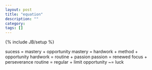 ```yaml
---
layout: post
title: "equation"
description: ""
category: 
tags: []
---
```

{% include JB/setup %}

sucess = mastery + opportunity
mastery = hardwork + method + opportunity
hardwork = routine + passion
passion = renewed focus + perseverance
routine = regular + limit
opportunity ~= luck

